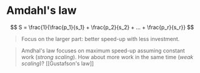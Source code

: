 # Amdahl's law
$$
S = \frac{1}{\frac{p_1}{s_1} + \frac{p_2}{s_2} + ... + \frac{p_r}{s_r}}
$$

> Focus on the larger part: better speed-up with less investment.

> Amdhal's law focuses on maximum speed-up assuming constant work (*strong scaling*). How about more work in the same time (*weak scaling*)?
> [[Gustafson's law]]
